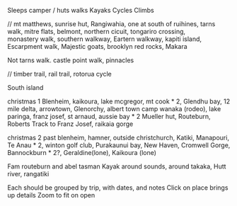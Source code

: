 Sleeps camper / huts
walks
Kayaks
Cycles
Climbs


// mt matthews, sunrise hut, Rangiwahia, one at south of ruihines, tarns walk, mitre flats, belmont, northern cicuit, tongariro crossing,  
monastery walk, southern walkway, Eartern walkway, kapiti island, Escarpment walk, Majestic goats, brooklyn red rocks, Makara  

Not tarns walk. castle point walk, pinnacles


// timber trail, rail trail, rotorua cycle

South island

christmas 1
Blenheim, kaikoura, lake mcgregor, mt cook * 2, Glendhu bay, 12 mile delta, arrowtown, Glenorchy, albert town camp wanaka (rodeo),
lake paringa, franz josef, st arnaud, aussie bay * 2
Mueller hut, Routeburn, Roberts Track to Franz Josef, raikaia gorge

christmas 2
past blenheim, hamner, outside christchurch, Katiki, Manapouri, Te Anau * 2, winton golf club, Purakaunui bay,
New Haven, Cromwell Gorge, Bannockburn * 2?, Geraldine(lone), Kaikoura (lone) 

Fam routeburn and abel tasman
Kayak around sounds, around takaka, Hutt river, rangatiki





Each should be grouped by trip, with dates, and notes
Click on place brings up details
Zoom to fit on open

